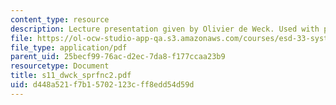 ```yaml
---
content_type: resource
description: Lecture presentation given by Olivier de Weck. Used with permission.
file: https://ol-ocw-studio-app-qa.s3.amazonaws.com/courses/esd-33-systems-engineering-summer-2004/d448a521f7b15702123cff8edd54d59d_s11_dwck_sprfnc2.pdf
file_type: application/pdf
parent_uid: 25becf99-76ac-d2ec-7da8-f177ccaa23b9
resourcetype: Document
title: s11_dwck_sprfnc2.pdf
uid: d448a521-f7b1-5702-123c-ff8edd54d59d
---
```

